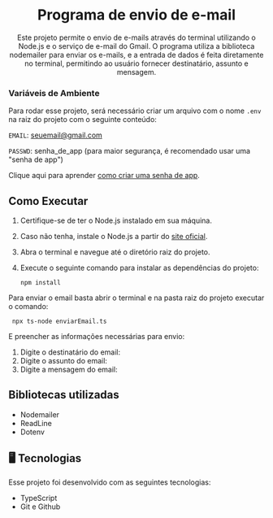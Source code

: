 <h1 align="center"> Programa de envio de e-mail </h1>

<p align="center">
Este projeto permite o envio de e-mails através do terminal utilizando o Node.js e o serviço de e-mail do Gmail. O programa utiliza a biblioteca nodemailer para enviar os e-mails, e a entrada de dados é feita diretamente no terminal, permitindo ao usuário fornecer destinatário, assunto e mensagem.
</p>

### Variáveis de Ambiente

Para rodar esse projeto, será necessário criar um arquivo com o nome `.env` na raiz do projeto com o seguinte conteúdo:

`EMAIL`: seuemail@gmail.com

`PASSWD`: senha_de_app (para maior segurança, é recomendado usar uma "senha de app")

Clique aqui para aprender <a href="https://support.google.com/accounts/answer/185833?hl=pt-BR" target="_blank">como criar uma senha de app</a>.

## Como Executar

1. Certifique-se de ter o Node.js instalado em sua máquina.
2. Caso não tenha, instale o Node.js a partir do <a href="https://nodejs.org/pt" target="_blank">site oficial</a>.
3. Abra o terminal e navegue até o diretório raiz do projeto.
4. Execute o seguinte comando para instalar as dependências do projeto:

    ```
    npm install
    ```

Para enviar o email basta abrir o terminal e na pasta raiz do projeto executar o comando:

   ```
    npx ts-node enviarEmail.ts
  ```

E preencher as informações necessárias para envio:

1. Digite o destinatário do email: 
2. Digite o assunto do email: 
3. Digite a mensagem do email: 
    

## Bibliotecas utilizadas


- Nodemailer
- ReadLine
- Dotenv


## 🖥️ Tecnologias

Esse projeto foi desenvolvido com as seguintes tecnologias:

- TypeScript
- Git e Github